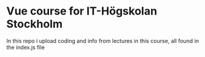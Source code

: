 # Vue course for IT-Högskolan Stockholm
In this repo i upload coding and info from lectures in this course, all found in the index.js file
